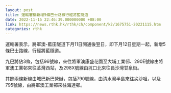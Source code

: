 ```yaml
---
layout: post
title: 運輸署稱新增5條巴士路線行經將藍隧道
date: 2022-11-15 22:46:39.000000000 +08:00
link: https://news.rthk.hk/rthk/ch/component/k2/1675751-20221115.htm
categories: rthk
---
```


運輸署表示，將軍澳-藍田隧道下月11日開通後翌日，即下月12日星期一起，新增5條巴士路線，行經將藍隧道。

九巴將佔3條，包括96號線，來往將軍澳康盛花園至大埔工業邨、290E號線由將軍澳工業邨來往荃灣西站，及298X號線由坑口北來往長沙灣甘泉街。

其餘兩條新線由城巴新巴營辦，包括790號線，由清水灣半島來往尖沙咀，以及795號線，由將軍澳工業邨來往海達邨。
